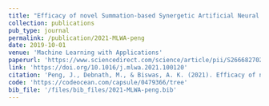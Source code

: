 ```yaml
---
title: "Efficacy of novel Summation-based Synergetic Artificial Neural Network in ADHD diagnosis"
collection: publications
pub_type: journal
permalink: /publication/2021-MLWA-peng
date: 2019-10-01
venue: 'Machine Learning with Applications'
paperurl: 'https://www.sciencedirect.com/science/article/pii/S2666827021000608'
link: 'https://doi.org/10.1016/j.mlwa.2021.100120'
citation: 'Peng, J., Debnath, M., & Biswas, A. K. (2021). Efficacy of novel Summation-based Synergetic Artificial Neural Network in ADHD diagnosis. Machine Learning with Applications, 6, 100120.'
code: 'https://codeocean.com/capsule/0479366/tree'
bib_file: '/files/bib_files/2021-MLWA-peng.bib'
---
```


